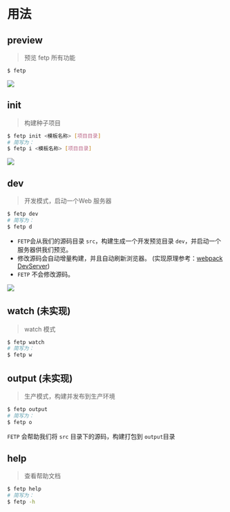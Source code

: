 
# 用法

## preview

> 预览 fetp 所有功能

```bash
$ fetp
```

![](https://makefriends.bs2dl.yy.com/bm1543127896249.gif)

## init

> 构建种子项目

```bash
$ fetp init <模板名称> [项目目录]
# 简写为：
$ fetp i <模板名称> [项目目录]
```

![](https://makefriends.bs2dl.yy.com/bm1543643949529.gif)


## dev

> 开发模式，启动一个Web 服务器

```bash
$ fetp dev
# 简写为：
$ fetp d
```

- `FETP`会从我们的源码目录 `src`，构建生成一个开发预览目录 `dev`，并启动一个服务器供我们预览。 
- 修改源码会自动增量构建，并且自动刷新浏览器。 (实现原理参考：[webpack DevServer](https://webpack.js.org/configuration/dev-server/))
- `FETP` 不会修改源码。


![](https://makefriends.bs2dl.yy.com/bm1543644512171.gif)

## watch (未实现)

> watch 模式

```bash
$ fetp watch
# 简写为：
$ fetp w
```

## output (未实现)

> 生产模式，构建并发布到生产环境

```bash
$ fetp output
# 简写为：
$ fetp o
```

`FETP` 会帮助我们将 `src` 目录下的源码，构建打包到 `output`目录

## help

> 查看帮助文档

```bash
$ fetp help
# 简写为：
$ fetp -h
```

